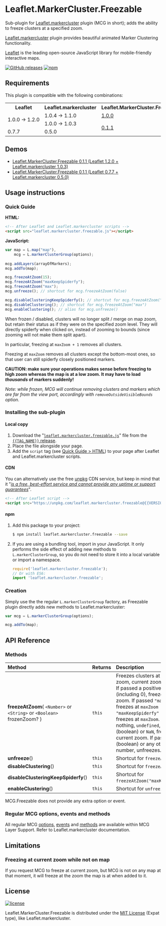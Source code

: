 <!-- ##########################################################################
NOTE TO CONTRIBUTOR:
this README is automatically generated from build/readme.template.md.
Should you need to modify the README, please make your modifications on
the template file.
########################################################################### -->

# Leaflet.MarkerCluster.Freezable
Sub-plugin for [Leaflet.markercluster](https://github.com/Leaflet/Leaflet.markercluster)
plugin (MCG in short); adds the ability to freeze clusters at a specified zoom.

[Leaflet.markercluster](https://github.com/Leaflet/Leaflet.markercluster) plugin
provides beautiful animated Marker Clustering functionality.

[Leaflet](http://leafletjs.com/) is the leading open-source JavaScript library
for mobile-friendly interactive maps.

[![GitHub releases](https://img.shields.io/github/release/ghybs/leaflet.markercluster.freezable.svg?label=GitHub)](https://github.com/ghybs/Leaflet.MarkerCluster.Freezable/releases)
[![npm](https://img.shields.io/npm/v/leaflet.markercluster.freezable.svg)](https://www.npmjs.com/package/leaflet.markercluster.freezable)



## Requirements
This plugin is compatible with the following combinations:

<table>
	<tr>
		<th>Leaflet</th>
		<th>Leaflet.markercluster</th>
		<th>Leaflet.MarkerCluster.Freezable</th>
	</tr>
	<tr>
		<td rowspan="2">
		    1.0.0&nbsp;→&nbsp;1.2.0
		</td>
		<td>
		    1.0.4&nbsp;→&nbsp;1.1.0
		</td>
		<td>
		    <a href="https://github.com/ghybs/Leaflet.MarkerCluster.Freezable/releases/tag/v1.0.0">1.0.0</a>
		</td>
	</tr>
	<tr>
		<!--td>("eaten" by above rowspan)</td-->
		<td>
		    1.0.0&nbsp;→&nbsp;1.0.3
		</td>
		<td rowspan="2">
		    <a href="https://github.com/ghybs/Leaflet.MarkerCluster.Freezable/releases/tag/v0.1.1">0.1.1</a>
		</td>
	</tr>
	<tr>
		<td>
		    0.7.7
		</td>
		<td>
		    0.5.0
		</td>
		<!--td>("eaten" by above rowspan)</td-->
	</tr>
</table>



## Demos
- [Leaflet.MarkerCluster.Freezable 0.1.1 (Leaflet 1.2.0 + Leaflet.markercluster 1.0.3)](https://ghybs.github.io/Leaflet.MarkerCluster.Freezable/examples/mcg-freezable.html?leaflet=1.2.0&leaflet.markercluster=1.0.3&leaflet.markercluster.freezable=0.1.1)
- [Leaflet.MarkerCluster.Freezable 0.1.1 (Leaflet 0.7.7 + Leaflet.markercluster 0.5.0)](https://ghybs.github.io/Leaflet.MarkerCluster.Freezable/examples/mcg-freezable.html?leaflet=0.7.7&leaflet.markercluster=0.5.0&leaflet.markercluster.freezable=0.1.1)


## Usage instructions

### Quick Guide
**HTML:**
```html
<!-- After Leaflet and Leaflet.markercluster scripts -->
<script src="leaflet.markercluster.freezable.js"></script>
```

**JavaScript:**
```javascript
var map = L.map("map"),
    mcg = L.markerClusterGroup(options);
    
mcg.addLayers(arrayOfMarkers);
mcg.addTo(map);

mcg.freezeAtZoom(15);
mcg.freezeAtZoom("maxKeepSpiderfy");
mcg.freezeAtZoom("max");
mcg.unfreeze(); // shortcut for mcg.freezeAtZoom(false)

mcg.disableClusteringKeepSpiderfy(); // shortcut for mcg.freezeAtZoom("maxKeepSpiderfy")
mcg.disableClustering(); // shortcut for mcg.freezeAtZoom("max")
mcg.enableClustering(); // alias for mcg.unfreeze()
```

When frozen / disabled, clusters will no longer split / merge on map zoom, but
retain their status as if they were on the specified zoom level. They will
directly spiderfy when clicked on, instead of zooming to bounds (since zooming
will not make them split apart).

In particular, freezing at `maxZoom + 1` removes all clusters.

Freezing at `maxZoom` removes all clusters except the bottom-most ones, so that
user can still spiderfy closely positioned markers.

**CAUTION: make sure your operations makes sense before freezing to high zoom
whereas the map is at a low zoom. It may have to load _thousands_ of markers
suddenly!**

_Note: while frozen, MCG will continue removing clusters and markers which are
far from the view port, accordingly with `removeOutsideVisibleBounds` option._



### Installing the sub-plugin

#### Local copy
1. Download the "<a href="https://github.com/ghybs/Leaflet.MarkerCluster.Freezable/releases/download/{{TAG_NAME}}/leaflet.markercluster.freezable.js">`leaflet.markercluster.freezable.js`</a>" file from the [`{{TAG_NAME}}` release](https://github.com/ghybs/Leaflet.MarkerCluster.Freezable/releases/tag/{{TAG_NAME}}).
2. Place the file alongside your page.
3. Add the `script` tag (see [Quick Guide > HTML](#quick-guide)) to your page after Leaflet and Leaflet.markercluster scripts.

#### CDN
You can alternatively use the free [unpkg](https://unpkg.com) CDN service, but keep in mind that it "[_is a free, best-effort service and cannot provide any uptime or support guarantees_](https://unpkg.com/#/about)".

```html
<!-- After Leaflet script -->
<script src="https://unpkg.com/leaflet.markercluster.freezable@{{VERSION}}/dist/leaflet.markercluster.freezable.js"></script>
```

#### npm
1. Add this package to your project:
   ```bash
   $ npm install leaflet.markercluster.freezable --save
   ```

2. If you are using a bundling tool, import in your JavaScript.
It only performs the side effect of adding new methods to `L.markerClusterGroup`,
so you do not need to store it into a local variable or import a namespace.
   ```javascript
   require('leaflet.markercluster.freezable');
   // Or with ES6:
   import 'leaflet.markercluster.freezable';
   ```



### Creation
Simply use the the regular `L.markerClusterGroup` factory, as Freezable plugin
directly adds new methods to Leaflet.markercluster:

```javascript
var mcg = L.markerClusterGroup(options);

mcg.addTo(map);
```



## API Reference

### Methods
| Method  | Returns  | Description |
| :------ | :------- | :---------- |
| **freezeAtZoom**( `<Number>` or `<String>` or `<Boolean>` frozenZoom? ) | `this` | Freezes clusters at specified zoom, current zoom, or unfreeze. If passed a positive number (including 0), freezes at that zoom. If passed `"max"` (string), freezes at `maxZoom + 1`. If passed `"maxKeepSpiderfy"` (string), freezes at `maxZoom`. If passed nothing, `undefined`, `true` (boolean) or `NaN`, freezes at current zoom. If passed `false` (boolean) or any other non-number, unfreezes. |
| **unfreeze**() | `this` | Shortcut for `freezeAtZoom(false)`. |
| **disableClustering**() | `this` | Shortcut for `freezeAtZoom("max")`. |
| **disableClusteringKeepSpiderfy**() | `this` | Shortcut for `freezeAtZoom("maxKeepSpiderfy")`. |
| **enableClustering**() | `this` | Shortcut for `unfreeze()`. |

MCG.Freezable does not provide any extra option or event.


### Regular MCG options, events and methods
All regular MCG [options](https://github.com/Leaflet/Leaflet.markercluster#all-options),
[events](https://github.com/Leaflet/Leaflet.markercluster#events) and
[methods](https://github.com/Leaflet/Leaflet.markercluster#methods) are
available within MCG Layer Support. Refer to Leaflet.markercluster documentation.



## Limitations

### Freezing at current zoom while not on map
If you request MCG to freeze at current zoom, but MCG is not on any map at that
moment, it will freeze at the zoom the map is at when added to it.

## License
[![license](https://img.shields.io/github/license/ghybs/leaflet.markercluster.freezable.svg)](LICENSE)

Leaflet.MarkerCluster.Freezable is distributed under the
[MIT License](http://choosealicense.com/licenses/mit/) (Expat type), like
Leaflet.markercluster.
